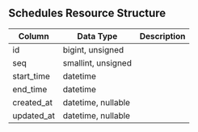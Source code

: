 ## Schedules Resource Structure

| Column | Data Type | Description |
| ------ | --------- | ----------- |
| id | bigint, unsigned |  |
| seq | smallint, unsigned |  |
| start_time | datetime |  |
| end_time | datetime |  |
| created_at | datetime, nullable |  |
| updated_at | datetime, nullable |  |

